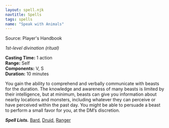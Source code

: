 ```yaml
---
layout: spell.njk
navtitle: Spells
tags: spells
name: "Speak with Animals"
---
```

  
Source: Player's Handbook

_1st-level divination (ritual)_

**Casting Time:** 1 action  
**Range:** Self  
**Components:** V, S  
**Duration:** 10 minutes

You gain the ability to comprehend and verbally communicate with beasts for the duration. The knowledge and awareness of many beasts is limited by their intelligence, but at minimum, beasts can give you information about nearby locations and monsters, including whatever they can perceive or have perceived within the past day. You might be able to persuade a beast to perform a small favor for you, at the DM’s discretion.

**_Spell Lists._** [Bard](http://dnd5e.wikidot.com/spells:bard), [Druid](http://dnd5e.wikidot.com/spells:druid), [Ranger](http://dnd5e.wikidot.com/spells:ranger)